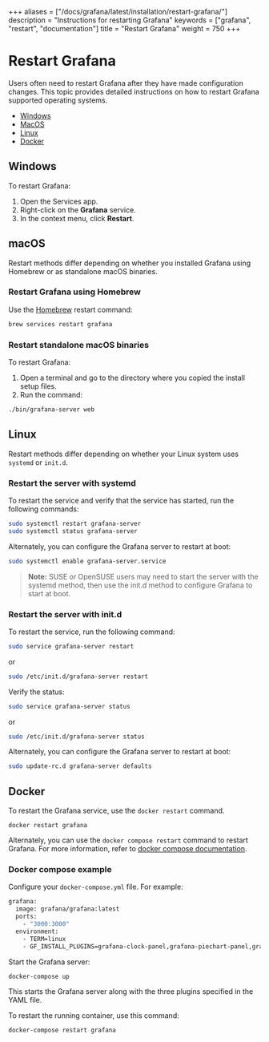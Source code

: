 +++
aliases = ["/docs/grafana/latest/installation/restart-grafana/"]
description = "Instructions for restarting Grafana"
keywords = ["grafana", "restart", "documentation"]
title = "Restart Grafana"
weight = 750
+++

# Restart Grafana

Users often need to restart Grafana after they have made configuration changes. This topic provides detailed instructions on how to restart Grafana supported operating systems.

- [Windows](#windows)
- [MacOS](#macos)
- [Linux](#linux)
- [Docker](#docker)

## Windows

To restart Grafana:

1. Open the Services app.
1. Right-click on the **Grafana** service.
1. In the context menu, click **Restart**.

## macOS

Restart methods differ depending on whether you installed Grafana using Homebrew or as standalone macOS binaries.

### Restart Grafana using Homebrew

Use the [Homebrew](http://brew.sh/) restart command:

```bash
brew services restart grafana
```

### Restart standalone macOS binaries

To restart Grafana:

1. Open a terminal and go to the directory where you copied the install setup files.
1. Run the command:

```bash
./bin/grafana-server web
```

## Linux

Restart methods differ depending on whether your Linux system uses `systemd` or `init.d`.

### Restart the server with systemd

To restart the service and verify that the service has started, run the following commands:

```bash
sudo systemctl restart grafana-server
sudo systemctl status grafana-server
```

Alternately, you can configure the Grafana server to restart at boot:

```bash
sudo systemctl enable grafana-server.service
```

> **Note:** SUSE or OpenSUSE users may need to start the server with the systemd method, then use the init.d method to configure Grafana to start at boot.

### Restart the server with init.d

To restart the service, run the following command:

```bash
sudo service grafana-server restart
```

or

```bash
sudo /etc/init.d/grafana-server restart
```

Verify the status:

```bash
sudo service grafana-server status
```

or

```bash
sudo /etc/init.d/grafana-server status
```

Alternately, you can configure the Grafana server to restart at boot:

```bash
sudo update-rc.d grafana-server defaults
```

## Docker

To restart the Grafana service, use the `docker restart` command.

`docker restart grafana`

Alternately, you can use the `docker compose restart` command to restart Grafana. For more information, refer to [docker compose documentation](https://docs.docker.com/compose/).

### Docker compose example

Configure your `docker-compose.yml` file. For example:

```bash
grafana:
  image: grafana/grafana:latest
  ports:
    - "3000:3000"
  environment:
    - TERM=linux
    - GF_INSTALL_PLUGINS=grafana-clock-panel,grafana-piechart-panel,grafana-polystat-panel
```

Start the Grafana server:

`docker-compose up`

This starts the Grafana server along with the three plugins specified in the YAML file.

To restart the running container, use this command:

`docker-compose restart grafana`

